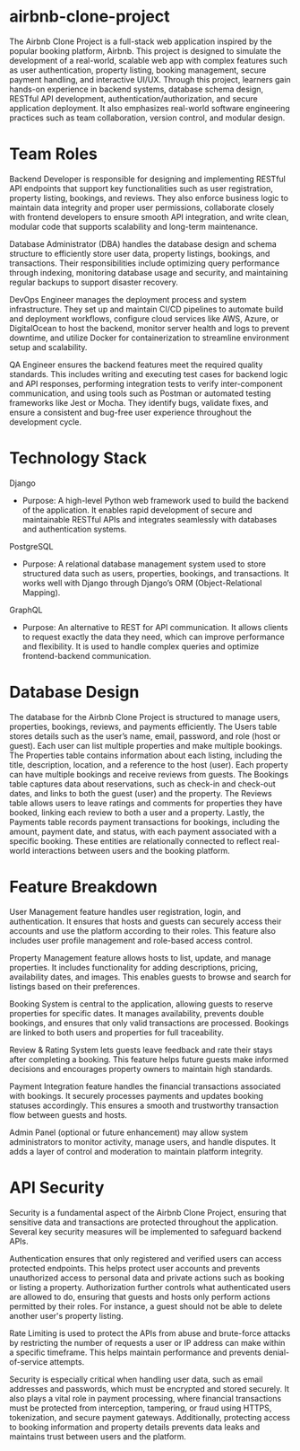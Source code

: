 # airbnb-clone-project
The Airbnb Clone Project is a full-stack web application inspired by the popular booking platform, Airbnb. This project is designed to simulate the development of a real-world, scalable web app with complex features such as user authentication, property listing, booking management, secure payment handling, and interactive UI/UX.
Through this project, learners gain hands-on experience in backend systems, database schema design, RESTful API development, authentication/authorization, and secure application deployment. It also emphasizes real-world software engineering practices such as team collaboration, version control, and modular design.

# Team Roles
Backend Developer is responsible for designing and implementing RESTful API endpoints that support key functionalities such as user registration, property listing, bookings, and reviews. They also enforce business logic to maintain data integrity and proper user permissions, collaborate closely with frontend developers to ensure smooth API integration, and write clean, modular code that supports scalability and long-term maintenance.

Database Administrator (DBA) handles the database design and schema structure to efficiently store user data, property listings, bookings, and transactions. Their responsibilities include optimizing query performance through indexing, monitoring database usage and security, and maintaining regular backups to support disaster recovery.

DevOps Engineer manages the deployment process and system infrastructure. They set up and maintain CI/CD pipelines to automate build and deployment workflows, configure cloud services like AWS, Azure, or DigitalOcean to host the backend, monitor server health and logs to prevent downtime, and utilize Docker for containerization to streamline environment setup and scalability.

QA Engineer ensures the backend features meet the required quality standards. This includes writing and executing test cases for backend logic and API responses, performing integration tests to verify inter-component communication, and using tools such as Postman or automated testing frameworks like Jest or Mocha. They identify bugs, validate fixes, and ensure a consistent and bug-free user experience throughout the development cycle.

# Technology Stack

Django

 - Purpose: A high-level Python web framework used to build the backend of the application. It enables rapid development of secure and maintainable RESTful APIs and integrates seamlessly with databases and authentication systems.

PostgreSQL

 - Purpose: A relational database management system used to store structured data such as users, properties, bookings, and transactions. It works well with Django through Django’s ORM (Object-Relational Mapping).

GraphQL

 - Purpose: An alternative to REST for API communication. It allows clients to request exactly the data they need, which can improve performance and flexibility. It is used to handle complex queries and optimize frontend-backend communication.


# Database Design

The database for the Airbnb Clone Project is structured to manage users, properties, bookings, reviews, and payments efficiently. The Users table stores details such as the user’s name, email, password, and role (host or guest). Each user can list multiple properties and make multiple bookings. The Properties table contains information about each listing, including the title, description, location, and a reference to the host (user). Each property can have multiple bookings and receive reviews from guests. The Bookings table captures data about reservations, such as check-in and check-out dates, and links to both the guest (user) and the property. The Reviews table allows users to leave ratings and comments for properties they have booked, linking each review to both a user and a property. Lastly, the Payments table records payment transactions for bookings, including the amount, payment date, and status, with each payment associated with a specific booking. These entities are relationally connected to reflect real-world interactions between users and the booking platform.

# Feature Breakdown
User Management feature handles user registration, login, and authentication. It ensures that hosts and guests can securely access their accounts and use the platform according to their roles. This feature also includes user profile management and role-based access control.

Property Management feature allows hosts to list, update, and manage properties. It includes functionality for adding descriptions, pricing, availability dates, and images. This enables guests to browse and search for listings based on their preferences.

Booking System is central to the application, allowing guests to reserve properties for specific dates. It manages availability, prevents double bookings, and ensures that only valid transactions are processed. Bookings are linked to both users and properties for full traceability.

Review & Rating System lets guests leave feedback and rate their stays after completing a booking. This feature helps future guests make informed decisions and encourages property owners to maintain high standards.

Payment Integration feature handles the financial transactions associated with bookings. It securely processes payments and updates booking statuses accordingly. This ensures a smooth and trustworthy transaction flow between guests and hosts.

Admin Panel (optional or future enhancement) may allow system administrators to monitor activity, manage users, and handle disputes. It adds a layer of control and moderation to maintain platform integrity.


# API Security
Security is a fundamental aspect of the Airbnb Clone Project, ensuring that sensitive data and transactions are protected throughout the application. Several key security measures will be implemented to safeguard backend APIs.

Authentication ensures that only registered and verified users can access protected endpoints. This helps protect user accounts and prevents unauthorized access to personal data and private actions such as booking or listing a property. Authorization further controls what authenticated users are allowed to do, ensuring that guests and hosts only perform actions permitted by their roles. For instance, a guest should not be able to delete another user's property listing.

Rate Limiting is used to protect the APIs from abuse and brute-force attacks by restricting the number of requests a user or IP address can make within a specific timeframe. This helps maintain performance and prevents denial-of-service attempts.

Security is especially critical when handling user data, such as email addresses and passwords, which must be encrypted and stored securely. It also plays a vital role in payment processing, where financial transactions must be protected from interception, tampering, or fraud using HTTPS, tokenization, and secure payment gateways. Additionally, protecting access to booking information and property details prevents data leaks and maintains trust between users and the platform.

